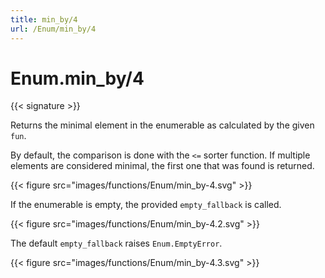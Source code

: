 ```yaml
---
title: min_by/4
url: /Enum/min_by/4
---
```


# Enum.min_by/4

{{< signature >}}

Returns the minimal element in the enumerable as calculated by the given `fun`.

By default, the comparison is done with the `<=` sorter function. If multiple elements are considered minimal, the first one that was found is returned.

{{< figure src="images/functions/Enum/min_by-4.svg" >}}

If the enumerable is empty, the provided `empty_fallback` is called.

{{< figure src="images/functions/Enum/min_by-4.2.svg" >}}

The default `empty_fallback` raises `Enum.EmptyError`.

{{< figure src="images/functions/Enum/min_by-4.3.svg" >}}
